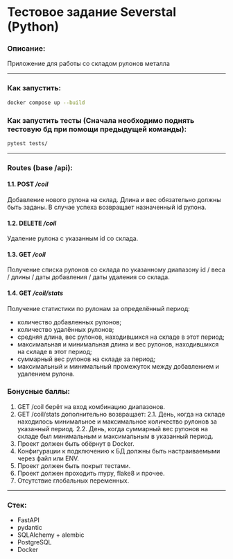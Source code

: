 # Тестовое задание Severstal (Python)

### Описание:
Приложение для работы со складом рулонов металла

---
### Как запустить:
```bash
docker compose up --build
```

### Как запустить тесты (Сначала необходимо поднять тестовую бд при помощи предыдущей команды):
```bash
pytest tests/
```

---
### Routes (base /api):

#### 1.1. POST */coil*
Добавление нового рулона на склад. Длина и вес обязательно должны быть
заданы.
В случае успеха возвращает назначенный id рулона.

#### 1.2. DELETE */coil*
Удаление рулона с указанным id со склада.

#### 1.3. GET */coil*
Получение списка рулонов со склада по указанному диапазону id / веса / длины / даты добавления / даты удаления со склада.

#### 1.4. GET */coil/stats*
Получение статистики по рулонам за определённый период:
+ количество добавленных рулонов;
+ количество удалённых рулонов;
+ средняя длина, вес рулонов, находившихся на складе в этот период;
+ максимальная и минимальная длина и вес рулонов, находившихся на складе в этот период;
+ суммарный вес рулонов на складе за период;
+ максимальный и минимальный промежуток между добавлением и удалением рулона.

### Бонусные баллы:
1. GET /coil берёт на вход комбинацию диапазонов.
2. GET /coil/stats дополнительно возвращает:
2.1. День, когда на складе находилось минимальное и максимальное количество
рулонов за указанный период.
2.2. День, когда суммарный вес рулонов на складе был минимальным и
максимальным в указанный период.
3. Проект должен быть обёрнут в Docker.
4. Конфигурации к подключению к БД должны быть настраиваемыми через файл или
ENV.
5. Проект должен быть покрыт тестами.
6. Проект должен проходить mypy, flake8 и прочее.
7. Отсутствие глобальных переменных.

---
### Стек:
+ FastAPI
+ pydantic
+ SQLAlchemy + alembic
+ PostgreSQL
+ Docker
